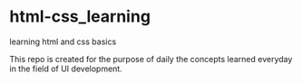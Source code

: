 # html-css_learning
learning html and css basics

This repo is created for the purpose of daily the concepts learned everyday in the field of UI development.
